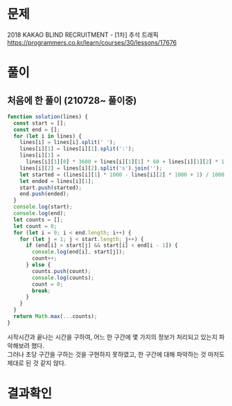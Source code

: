 <h1>문제</h1>

2018 KAKAO BLIND RECRUITMENT - [1차] 추석 트래픽  
https://programmers.co.kr/learn/courses/30/lessons/17676


<h1>풀이</h1>
<h2>처음에 한 풀이 (210728~ 풀이중)</h2>

```jsx
function solution(lines) {
  const start = [];
  const end = [];
  for (let i in lines) {
    lines[i] = lines[i].split(' ');
    lines[i][1] = lines[i][1].split(':');
    lines[i][1] =
      lines[i][1][0] * 3600 + lines[i][1][1] * 60 + lines[i][1][2] * 1;
    lines[i][2] = lines[i][2].split('s').join('');
    let started = (lines[i][1] * 1000 - lines[i][2] * 1000 + 1) / 1000;
    let ended = lines[i][1];
    start.push(started);
    end.push(ended);
  }
  console.log(start);
  console.log(end);
  let counts = [];
  let count = 0;
  for (let i = 0; i < end.length; i++) {
    for (let j = 1; j < start.length; j++) {
      if (end[i] > start[j] && start[i] < end[i - 1]) {
        console.log(end[i], start[j]);
        count++;
      } else {
        counts.push(count);
        console.log(counts);
        count = 0;
        break;
      }
    }
  }
  return Math.max(...counts);
}
```

시작시간과 끝나는 시간을 구하여, 어느 한 구간에 몇 가지의 정보가 처리되고 있는지 파악해보려 했다.  
그러나 초당 구간을 구하는 것을 구현하지 못하였고, 한 구간에 대해 파악하는 것 마저도 제대로 된 것 같지 않다.  

<h1>결과확인</h1>

